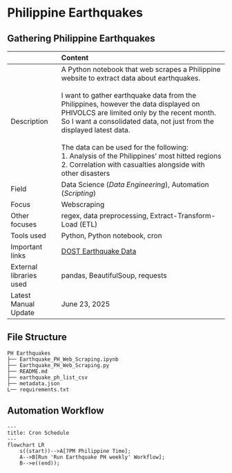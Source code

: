 # Philippine Earthquakes
## Gathering Philippine Earthquakes
|  | Content |
|:------|:--------|
| Description| A Python notebook that web scrapes a Philippine website to extract data about earthquakes. <br> <br> I want to gather earthquake data from the Philippines, however the data displayed on PHIVOLCS are limited only by the recent month. So I want a consolidated data, not just from the displayed latest data. <br> <br> The data can be used for the following: <br> 1. Analysis of the Philippines' most hitted regions <br> 2. Correlation with casualties alongside with other disasters |
| Field | Data Science (*Data Engineering*), Automation (*Scripting*) |
| Focus | Webscraping |
| Other focuses | regex, data preprocessing, Extract-Transform-Load (ETL) |
| Tools used | Python, Python notebook, cron |
| Important links | [DOST Earthquake Data](https://earthquake.phivolcs.dost.gov.ph/EQLatest-Monthly/)
| External libraries used | pandas, BeautifulSoup, requests |
| Latest Manual Update | June 23, 2025 |

## File Structure
```
PH Earthquakes
├── Earthquake_PH_Web_Scraping.ipynb
├── Earthquake_PH_Web_Scraping.py
├── README.md
├── earthquake_ph_list_csv
├── metadata.json
L── requirements.txt
```
## Automation Workflow
```mermaid
---
title: Cron Schedule
---
flowchart LR
    s((start))-->A[7PM Philippine Time];
    A-->B[Run 'Run Earthquake PH weekly' Workflow];
    B-->e((end));
```
